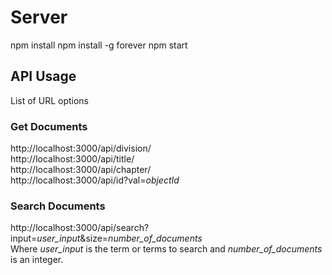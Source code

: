# Server

npm install 
npm install -g forever
npm start

## API Usage
List of URL options
### Get Documents
http://localhost:3000/api/division/
<br>
http://localhost:3000/api/title/
<br>
http://localhost:3000/api/chapter/
<br>
http://localhost:3000/api/id?val=*objectId*
### Search Documents
http://localhost:3000/api/search?input=*user_input*&size=*number_of_documents*
<br>
Where *user_input* is the term or terms to search and *number_of_documents* is an integer.
